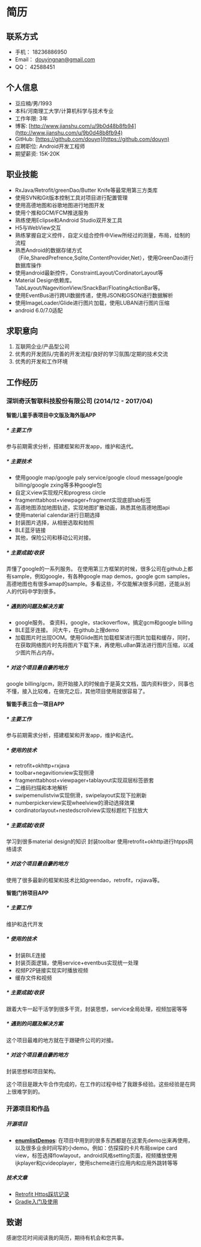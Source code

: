 # 简历

## 联系方式

* 手机： 18236886950
* Email： douyingnan@gmail.com
* QQ： 42588451

## 个人信息

* 豆应楠/男/1993
* 本科/河南理工大学/计算机科学与技术专业
* 工作年限: 3年
* 博客: [http://www.jianshu.com/u/9b0d48b8fb94](http://www.jianshu.com/u/9b0d48b8fb94)
* GitHub: [https://github.com/douyn](https://github.com/douyn)
* 应聘职位: Android开发工程师
* 期望薪资: 15K-20K

## 职业技能

* RxJava/Retrofit/greenDao/Butter Knife等最常用第三方类库
* 使用SVN和Git版本控制工具对项目进行配置管理
* 使用高德地图和谷歌地图进行地图开发
* 使用个推和GCM/FCM推送服务
* 熟练使用Eclipse和Android Studio双开发工具
* H5与WebView交互
* 熟练掌握自定义控件，自定义组合控件中View所经过的测量，布局，绘制的流程
* 熟悉Android的数据存储方式（File,SharedPrefrence,Sqlite,ContentProvider,Net），使用GreenDao进行数据库操作
* 使用android最新控件，ConstraintLayout/CordinatorLayout等
* Material Design依赖库。TabLayout/NagevitionView/SnackBar/FloatingActionBar等。
* 使用EventBus进行跨UI数据传递，使用JSON和GSON进行数据解析
* 使用ImageLoader/Glide进行图片加载，使用LUBAN进行图片压缩
* android 6.0/7.0适配

## 求职意向

1. 互联网企业/产品型公司
2. 优秀的开发团队/完善的开发流程/良好的学习氛围/定期的技术交流
3. 优秀的开发和工作环境


## 工作经历

### 深圳奇沃智联科技股份有限公司 (2014/12 - 2017/04)

**智能儿童手表项目中文版及海外版APP** 

##### * 主要工作 
参与前期需求分析，搭建框架和开发app，维护和迭代。
##### * 主要技术
* 使用google map/google paly service/google cloud message/google billing/google zxing等多种google包
* 自定义view实现规尺和progress circle
* fragmenttabhost+viewpager+fragment实现底部tab标签
* 高德地图添加地图轨迹，实现地图扩散动画，熟悉其他高德地图api
* 使用material calendar进行日期选择
* 封装图片选择，从相册选取和拍照
* BLE蓝牙链接
* 其他，保险公司和移动公司对接。
##### * 主要成就/收获
弄懂了google的一系列服务。
在使用第三方框架的时候，很多公司在github上都有sample，例如google，有各种google map demos，google gcm samples，高德地图也有很多amap的sample。多看这些，不仅能解决很多问题，还能从别人的代码中学到很多。
##### * 遇到的问题及解决方案
* google服务。 查资料，google，stackoverflow。搞定gcm和google billing
* BLE蓝牙连接。 问大牛，在github上搜demo
* 加载图片时出现OOM。使用Glide图片加载框架进行图片加载和缓存，同时，在获取网络图片时先将图片下载下来，再使用LuBan算法进行图片压缩，以减少图片所占内存。

##### * 对这个项目最自豪的地方
google billing/gcm，刚开始接入的时候由于是英文文档，国内资料很少，同事也不懂，接入比较难，在做完之后，其他项目使用就很容易了。

**智能手表三合一项目APP** 

##### * 主要工作 

参与前期需求分析，搭建框架和开发app，维护和迭代。

##### * 使用的技术

* retrofit+okhttp+rxjava
* toolbar+negavitionview实现侧滑
* fragmenttabhost+viewpager+tablayout实现双层标签嵌套
* 二维码扫描和本地解析
* swipemenulistviw实现侧滑，swipelayout实现下拉刷新
* numberpickerview实现wheelview的滑动选择效果
* cordinatorlayout+nestedscrollview实现标题栏下拉放大

##### * 主要成就/收获

学习到很多material design的知识
封装toolbar
使用retrofit+okhttp进行htpps网络请求

##### * 对这个项目最自豪的地方

使用了很多最新的框架和技术比如greendao，retrofit，rxjiava等。

**智能门铃项目APP** 

##### * 主要工作 

维护和迭代开发

##### * 使用的技术

* 封装BLE连接
* 封装页面逻辑，使用service+eventbus实现统一处理
* 视频P2P链接实现实时播放视频
* 缓存文件和视频

##### * 主要成就/收获

跟着大牛一起干活学到很多干货，封装思想，service全局处理，视频加密等等

##### * 遇到的问题及解决方案

这个项目最难的地方就在于跟硬件公司的对接。

##### * 对这个项目最自豪的地方

封装思想和项目架构。

这个项目是跟大牛合作完成的，在工作的过程中给了我跟多经验。这些经验是在网上很难学到的。

### 开源项目和作品 

##### 开源项目
* [**enumlistDemos**](https://github.com/douyn/enumlistDemo): 在项目中用到的很多东西都是在这里先demo出来再使用，以及很多业余时间写的小demo。例如：仿探探的卡片布局swipe card view，标签选择flowlayout，android风格setting页面，视频播放使用ijkplayer和jcvideoplayer，使用scheme进行应用内和应用外跳转等等

##### 技术文章

* [Retrofit Https踩坑记录](http://www.jianshu.com/p/41bb549317ff)
* [Gradle入门及使用](http://www.jianshu.com/p/51e9cffbfa88)

## 致谢

感谢您花时间阅读我的简历，期待有机会和您共事。

